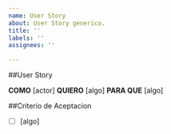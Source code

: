 ```yaml
---
name: User Story
about: User Story generico.
title: ''
labels: ''
assignees: ''

---
```


##User Story

**COMO** [actor]
**QUIERO** [algo]
**PARA QUE** [algo]

##Criterio de Aceptacion
- [ ] [algo]
